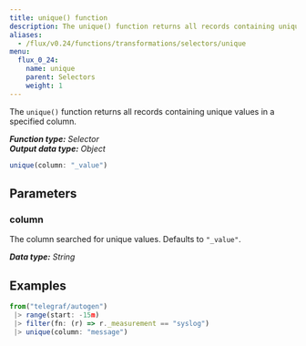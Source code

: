 ```yaml
---
title: unique() function
description: The unique() function returns all records containing unique values in a specified column.
aliases:
  - /flux/v0.24/functions/transformations/selectors/unique
menu:
  flux_0_24:
    name: unique
    parent: Selectors
    weight: 1
---
```


The `unique()` function returns all records containing unique values in a specified column.

_**Function type:** Selector_  
_**Output data type:** Object_

```js
unique(column: "_value")
```

## Parameters

### column
The column searched for unique values.
Defaults to `"_value"`.

_**Data type:** String_

## Examples
```js
from("telegraf/autogen")
 |> range(start: -15m)
 |> filter(fn: (r) => r._measurement == "syslog")
 |> unique(column: "message")
```
